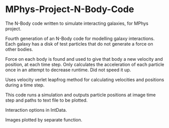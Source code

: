 # MPhys-Project-N-Body-Code
The N-Body code written to simulate interacting galaxies, for MPhys project.

Fourth generation of an N-Body code for modelling galaxy interactions. Each galaxy has a disk of test particles that do not generate a force on other bodies. 

Force on each body is found and used to give that body a new velocity and position, at each time step. Only calculates the acceleration of each particle once in an attempt to decrease runtime. Did not speed it up.
 
Uses velocity verlet leapfrog method for calculating velocities and positions during a time step.

This code runs a simulation and outputs particle positions at image time step and paths to text file to be plotted.

Interaction options in IntData.

Images plotted by separate function.
